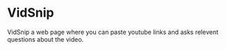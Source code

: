 # VidSnip
VidSnip a web page where you can paste youtube links and asks relevent questions about the video.


